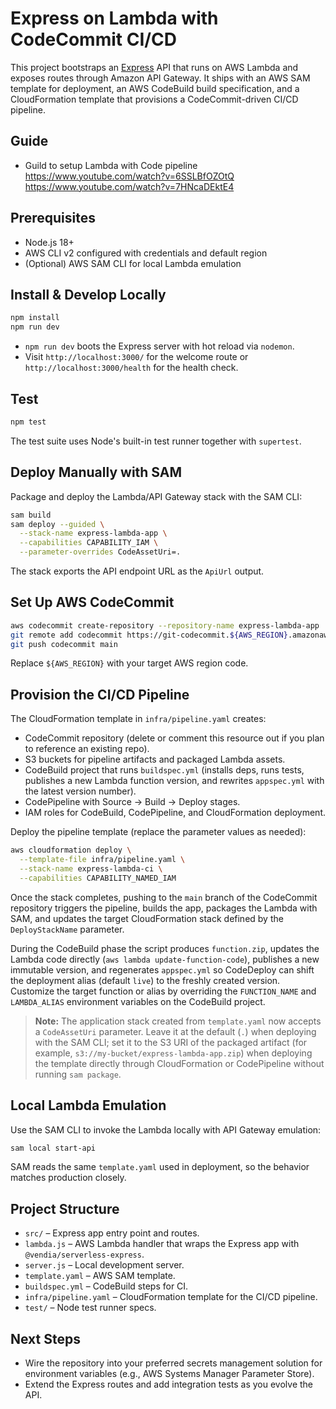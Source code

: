 # Express on Lambda with CodeCommit CI/CD

This project bootstraps an [Express](https://expressjs.com/) API that runs on AWS Lambda and exposes routes through Amazon API Gateway. It ships with an AWS SAM template for deployment, an AWS CodeBuild build specification, and a CloudFormation template that provisions a CodeCommit-driven CI/CD pipeline.

## Guide

- Guild to setup Lambda with Code pipeline
https://www.youtube.com/watch?v=6SSLBfOZOtQ
https://www.youtube.com/watch?v=7HNcaDEktE4

## Prerequisites

- Node.js 18+
- AWS CLI v2 configured with credentials and default region
- (Optional) AWS SAM CLI for local Lambda emulation

## Install & Develop Locally

```bash
npm install
npm run dev
```

- `npm run dev` boots the Express server with hot reload via `nodemon`.
- Visit `http://localhost:3000/` for the welcome route or `http://localhost:3000/health` for the health check.

## Test

```bash
npm test
```

The test suite uses Node's built-in test runner together with `supertest`.

## Deploy Manually with SAM

Package and deploy the Lambda/API Gateway stack with the SAM CLI:

```bash
sam build
sam deploy --guided \
  --stack-name express-lambda-app \
  --capabilities CAPABILITY_IAM \
  --parameter-overrides CodeAssetUri=.
```

The stack exports the API endpoint URL as the `ApiUrl` output.

## Set Up AWS CodeCommit

```bash
aws codecommit create-repository --repository-name express-lambda-app
git remote add codecommit https://git-codecommit.${AWS_REGION}.amazonaws.com/v1/repos/express-lambda-app
git push codecommit main
```

Replace `${AWS_REGION}` with your target AWS region code.

## Provision the CI/CD Pipeline

The CloudFormation template in `infra/pipeline.yaml` creates:

- CodeCommit repository (delete or comment this resource out if you plan to reference an existing repo).
- S3 buckets for pipeline artifacts and packaged Lambda assets.
- CodeBuild project that runs `buildspec.yml` (installs deps, runs tests, publishes a new Lambda function version, and rewrites `appspec.yml` with the latest version number).
- CodePipeline with Source → Build → Deploy stages.
- IAM roles for CodeBuild, CodePipeline, and CloudFormation deployment.

Deploy the pipeline template (replace the parameter values as needed):

```bash
aws cloudformation deploy \
  --template-file infra/pipeline.yaml \
  --stack-name express-lambda-ci \
  --capabilities CAPABILITY_NAMED_IAM
```

Once the stack completes, pushing to the `main` branch of the CodeCommit repository triggers the pipeline, builds the app, packages the Lambda with SAM, and updates the target CloudFormation stack defined by the `DeployStackName` parameter.

During the CodeBuild phase the script produces `function.zip`, updates the Lambda code directly (`aws lambda update-function-code`), publishes a new immutable version, and regenerates `appspec.yml` so CodeDeploy can shift the deployment alias (default `live`) to the freshly created version. Customize the target function or alias by overriding the `FUNCTION_NAME` and `LAMBDA_ALIAS` environment variables on the CodeBuild project.

> **Note:** The application stack created from `template.yaml` now accepts a `CodeAssetUri` parameter. Leave it at the default (`.`) when deploying with the SAM CLI; set it to the S3 URI of the packaged artifact (for example, `s3://my-bucket/express-lambda-app.zip`) when deploying the template directly through CloudFormation or CodePipeline without running `sam package`.

## Local Lambda Emulation

Use the SAM CLI to invoke the Lambda locally with API Gateway emulation:

```bash
sam local start-api
```

SAM reads the same `template.yaml` used in deployment, so the behavior matches production closely.

## Project Structure

- `src/` – Express app entry point and routes.
- `lambda.js` – AWS Lambda handler that wraps the Express app with `@vendia/serverless-express`.
- `server.js` – Local development server.
- `template.yaml` – AWS SAM template.
- `buildspec.yml` – CodeBuild steps for CI.
- `infra/pipeline.yaml` – CloudFormation template for the CI/CD pipeline.
- `test/` – Node test runner specs.

## Next Steps

- Wire the repository into your preferred secrets management solution for environment variables (e.g., AWS Systems Manager Parameter Store).
- Extend the Express routes and add integration tests as you evolve the API.

